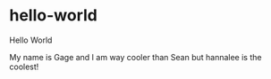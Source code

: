 # hello-world
Hello World

My name is Gage and I am way cooler than Sean but hannalee is the coolest!

